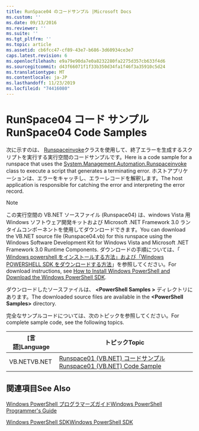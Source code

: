 ```yaml
---
title: RunSpace04 のコードサンプル |Microsoft Docs
ms.custom: ''
ms.date: 09/13/2016
ms.reviewer: ''
ms.suite: ''
ms.tgt_pltfrm: ''
ms.topic: article
ms.assetid: cb6fcc47-cf89-43e7-b686-3d60934ce3e7
caps.latest.revision: 6
ms.openlocfilehash: e9a79e90da7e0a8232280fa2275d357cb633f4d6
ms.sourcegitcommit: d43f66071f1f33b350d34fa1f46f3a35910c5d24
ms.translationtype: MT
ms.contentlocale: ja-JP
ms.lasthandoff: 11/23/2019
ms.locfileid: "74416080"
---
```

# <a name="runspace04-code-samples"></a><span data-ttu-id="43723-102">RunSpace04 コード サンプル</span><span class="sxs-lookup"><span data-stu-id="43723-102">RunSpace04 Code Samples</span></span>

<span data-ttu-id="43723-103">次に示すのは、 [Runspaceinvoke](/dotnet/api/System.Management.Automation.RunspaceInvoke)クラスを使用して、終了エラーを生成するスクリプトを実行する実行空間のコードサンプルです。</span><span class="sxs-lookup"><span data-stu-id="43723-103">Here is a code sample for a runspace that uses the [System.Management.Automation.Runspaceinvoke](/dotnet/api/System.Management.Automation.RunspaceInvoke) class to execute a script that generates a terminating error.</span></span> <span data-ttu-id="43723-104">ホストアプリケーションは、エラーをキャッチし、エラーレコードを解釈します。</span><span class="sxs-lookup"><span data-stu-id="43723-104">The host application is responsible for catching the error and interpreting the error record.</span></span>

> [!NOTE]
> <span data-ttu-id="43723-105">この実行空間の VB.NET ソースファイル (Runspace04) は、windows Vista 用 Windows ソフトウェア開発キットおよび Microsoft .NET Framework 3.0 ランタイムコンポーネントを使用してダウンロードできます。</span><span class="sxs-lookup"><span data-stu-id="43723-105">You can download the VB.NET source file (Runspace04.vb) for this runspace using the Windows Software Development Kit for Windows Vista and Microsoft .NET Framework 3.0 Runtime Components.</span></span> <span data-ttu-id="43723-106">ダウンロードの手順については、「 [Windows powershell をインストールする方法」および「Windows POWERSHELL SDK をダウンロードする方法](/powershell/scripting/developer/installing-the-windows-powershell-sdk)」を参照してください。</span><span class="sxs-lookup"><span data-stu-id="43723-106">For download instructions, see [How to Install Windows PowerShell and Download the Windows PowerShell SDK](/powershell/scripting/developer/installing-the-windows-powershell-sdk).</span></span>
>
> <span data-ttu-id="43723-107">ダウンロードしたソースファイルは、 **\<PowerShell Samples >** ディレクトリにあります。</span><span class="sxs-lookup"><span data-stu-id="43723-107">The downloaded source files are available in the **\<PowerShell Samples>** directory.</span></span>

<span data-ttu-id="43723-108">完全なサンプルコードについては、次のトピックを参照してください。</span><span class="sxs-lookup"><span data-stu-id="43723-108">For complete sample code, see the following topics.</span></span>

|<span data-ttu-id="43723-109">[言語]</span><span class="sxs-lookup"><span data-stu-id="43723-109">Language</span></span>|<span data-ttu-id="43723-110">トピック</span><span class="sxs-lookup"><span data-stu-id="43723-110">Topic</span></span>|
|--------------|-----------|
|<span data-ttu-id="43723-111">VB.NET</span><span class="sxs-lookup"><span data-stu-id="43723-111">VB.NET</span></span>|[<span data-ttu-id="43723-112">Runspace01 (VB.NET) コードサンプル</span><span class="sxs-lookup"><span data-stu-id="43723-112">Runspace01 (VB.NET) Code Sample</span></span>](./runspace01-vb-net-code-sample.md)|

## <a name="see-also"></a><span data-ttu-id="43723-113">関連項目</span><span class="sxs-lookup"><span data-stu-id="43723-113">See Also</span></span>

[<span data-ttu-id="43723-114">Windows PowerShell プログラマーズガイド</span><span class="sxs-lookup"><span data-stu-id="43723-114">Windows PowerShell Programmer's Guide</span></span>](./windows-powershell-programmer-s-guide.md)

[<span data-ttu-id="43723-115">Windows PowerShell SDK</span><span class="sxs-lookup"><span data-stu-id="43723-115">Windows PowerShell SDK</span></span>](../windows-powershell-reference.md)
